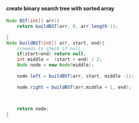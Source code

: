 
#### create binary search tree with sorted array
```JAVA
Node BST(int[] arr){
	return buildBST(arr, 0, arr.length-1);
	
}
Node buildBST(int[] arr, start, end){
	//needs to check if null
	if(start<end) return null;
	int middle =  (start + end) / 2;	
	Node node = new Node(middle);			
	
	node.left = buildBST(arr, start, middle -1);
	
	node.right = buildBST(arr,middle + 1, end);
	
		

	return node;	
}
```



























